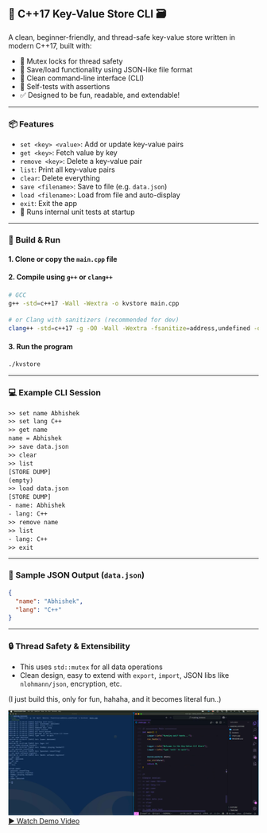 
## 🔐 C++17 Key-Value Store CLI 🗃️

A clean, beginner-friendly, and thread-safe key-value store written in modern C++17, built with:

* 🧵 Mutex locks for thread safety
* 💾 Save/load functionality using JSON-like file format
* 📜 Clean command-line interface (CLI)
* 🧪 Self-tests with assertions
* ✅ Designed to be fun, readable, and extendable!

---

### 📦 Features

* `set <key> <value>`: Add or update key-value pairs
* `get <key>`: Fetch value by key
* `remove <key>`: Delete a key-value pair
* `list`: Print all key-value pairs
* `clear`: Delete everything
* `save <filename>`: Save to file (e.g. `data.json`)
* `load <filename>`: Load from file and auto-display
* `exit`: Exit the app
* 🧪 Runs internal unit tests at startup

---

### 🚀 Build & Run

#### 1. Clone or copy the `main.cpp` file

#### 2. Compile using `g++` or `clang++`

```bash
# GCC
g++ -std=c++17 -Wall -Wextra -o kvstore main.cpp

# or Clang with sanitizers (recommended for dev)
clang++ -std=c++17 -g -O0 -Wall -Wextra -fsanitize=address,undefined -o kvstore main.cpp
```

#### 3. Run the program

```bash
./kvstore
```

---

### 💻 Example CLI Session

```txt
>> set name Abhishek
>> set lang C++
>> get name
name = Abhishek
>> save data.json
>> clear
>> list
[STORE DUMP]
(empty)
>> load data.json
[STORE DUMP]
- name: Abhishek
- lang: C++
>> remove name
>> list
- lang: C++
>> exit
```

---

### 📁 Sample JSON Output (`data.json`)

```json
{
  "name": "Abhishek",
  "lang": "C++"
}
```

---

### 🔒 Thread Safety & Extensibility

* This uses `std::mutex` for all data operations
* Clean design, easy to extend with `export`, `import`, JSON libs like `nlohmann/json`, encryption, etc.

(I just build this, only for fun, hahaha, and it becomes literal fun..)

[![Watch Video](./media/thumbnail.png)](./media/demo-video.mp4)[▶️ Watch Demo Video](./media/demo-video.mp4)
